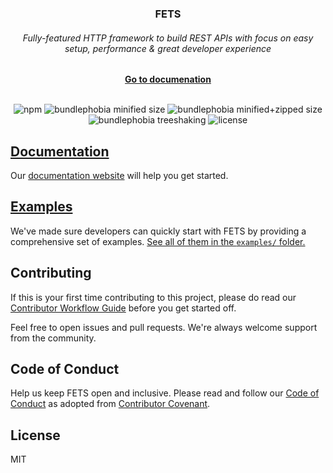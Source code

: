 <div align="center">
  <h3>FETS</h3>
  <h6>Fully-featured HTTP framework to build REST APIs with focus on easy setup, performance & great developer experience</h6>
  <a href="https://www.the-guild.dev/fets"><b>Go to documenation</b></a>
</div>

<br />

<div align="center">

![npm](https://badgen.net/npm/v/fets)
![bundlephobia minified size](https://badgen.net/bundlephobia/min/fets)
![bundlephobia minified+zipped size](https://badgen.net/bundlephobia/minzip/fets)
![bundlephobia treeshaking](https://badgen.net/bundlephobia/tree-shaking/fets)
![license](https://badgen.net/github/license/dotansimha/fets)

</div>

## [Documentation](https://www.the-guild.dev/fets)

Our [documentation website](https://www.the-guild.dev/fets) will help you get started.

## [Examples](https://github.com/ardatan/fets/tree/main/examples)

We've made sure developers can quickly start with FETS by providing a comprehensive set of examples.
[See all of them in the `examples/` folder.](https://github.com/ardatan/fets/tree/main/examples)

## Contributing

If this is your first time contributing to this project, please do read our
[Contributor Workflow Guide](https://github.com/the-guild-org/Stack/blob/master/CONTRIBUTING.md)
before you get started off.

Feel free to open issues and pull requests. We're always welcome support from the community.

## Code of Conduct

Help us keep FETS open and inclusive. Please read and follow our
[Code of Conduct](https://github.com/the-guild-org/Stack/blob/master/CODE_OF_CONDUCT.md) as adopted
from [Contributor Covenant](https://www.contributor-covenant.org/).

## License

MIT
